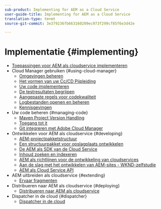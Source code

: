 ```yaml
---
sub-product: Implementing for AEM as a Cloud Service
user-guide-title: Implementing for AEM as a Cloud Service
translation-type: tm+mt
source-git-commit: 3e379236fb663160209ec973f299cf85f6e3d42e

---
```



# Implementatie {#implementing}

+ [Toepassingen voor AEM als cloudservice implementeren](/help/implementing/home.md)
+ Cloud Manager gebruiken {#using-cloud-manager}
   + [Omgevingen beheren](cloud-manager/manage-environments.md)
   + [Het vormen van uw Cc/CD Pijpleiding](cloud-manager/configure-pipeline.md)
   + [Uw code implementeren](cloud-manager/deploy-code.md)
   + [De testresultaten begrijpen](cloud-manager/understand-test-results.md)
   + [Aangepaste regels voor codekwaliteit](cloud-manager/custom-code-quality-rules.md)
   + [Logbestanden openen en beheren](cloud-manager/manage-logs.md)
   + [Kennisgevingen](cloud-manager/notifications.md)
+ Uw code beheren {#managing-code}
   + [Maven Project Version Handling](cloud-manager/project-version-handling.md)
   + [Toegang tot it](cloud-manager/accessing-git.md)
   + [Git integreren met Adobe Cloud Manager](cloud-manager/integrating-with-git.md)
+ Ontwikkelen voor AEM als cloudservice {#developing}
   + [AEM-projectpakketstructuur](developing/introduction/aem-project-content-package-structure.md)
   + [Een structuurpakket voor opslagplaats ontwikkelen](developing/introduction/repository-structure-package.md)
   + [De AEM als SDK van de Cloud Service](developing/introduction/aem-as-a-cloud-service-sdk.md)
   + [Inhoud zoeken en indexeren](/help/operations/indexing.md)
   + [AEM als richtlijnen voor de ontwikkeling van cloudservices](developing/introduction/development-guidelines.md)
   + [Aan de slag met het ontwikkelen van AEM-sites - WKND-zelfstudie](developing/introduction/develop-wknd-tutorial.md)
   + [AEM als Cloud Service API](https://docs.adobe.com/content/help/en/experience-manager-cloud-service/implementing/developing/ref/javadoc/index.html)
+ AEM uitbreiden als cloudservice {#extending}
   + [Ervaar fragmenten](developing/extending/experience-fragments.md)
+ Distribueren naar AEM als cloudservice {#deploying}
   + [Distribueren naar AEM als cloudservice](deploying/overview.md)
+ Dispatcher in de cloud {#dispatcher}
   + [Dispatcher in de cloud](dispatcher/overview.md)
